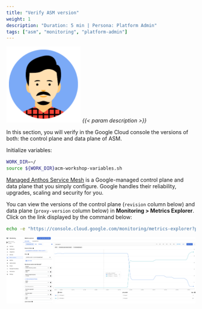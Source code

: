 ```yaml
---
title: "Verify ASM version"
weight: 1
description: "Duration: 5 min | Persona: Platform Admin"
tags: ["asm", "monitoring", "platform-admin"]
---
```

![Platform Admin](/images/platform-admin.png)
_{{< param description >}}_

In this section, you will verify in the Google Cloud console the versions of both: the control plane and data plane of ASM.

Initialize variables:
```Bash
WORK_DIR=~/
source ${WORK_DIR}acm-workshop-variables.sh
```

[Managed Anthos Service Mesh](https://cloud.google.com/service-mesh/docs/managed/configure-managed-anthos-service-mesh) is a Google-managed control plane and data plane that you simply configure. Google handles their reliability, upgrades, scaling and security for you.

You can view the versions of the control plane (`revision` column below) and data plane (`proxy-version` column below) in **Monitoring > Metrics Explorer**. Click on the link displayed by the command below:
```Bash
echo -e "https://console.cloud.google.com/monitoring/metrics-explorer?pageState=%7B%22xyChart%22:%7B%22dataSets%22:%5B%7B%22timeSeriesFilter%22:%7B%22filter%22:%22metric.type%3D%5C%22istio.io%2Fcontrol%2Fproxy_clients%5C%22%20resource.type%3D%5C%22k8s_container%5C%22%20resource.label.%5C%22container_name%5C%22%3D%5C%22cr-${ASM_VERSION}%5C%22%22,%22minAlignmentPeriod%22:%2260s%22,%22aggregations%22:%5B%7B%22perSeriesAligner%22:%22ALIGN_MEAN%22,%22crossSeriesReducer%22:%22REDUCE_SUM%22,%22alignmentPeriod%22:%2260s%22,%22groupByFields%22:%5B%22metric.label.%5C%22revision%5C%22%22,%22metric.label.%5C%22proxy_version%5C%22%22%5D%7D,%7B%22perSeriesAligner%22:%22ALIGN_NONE%22,%22crossSeriesReducer%22:%22REDUCE_NONE%22,%22alignmentPeriod%22:%2260s%22,%22groupByFields%22:%5B%5D%7D%5D%7D,%22targetAxis%22:%22Y1%22,%22plotType%22:%22LINE%22%7D%5D,%22options%22:%7B%22mode%22:%22COLOR%22%7D,%22constantLines%22:%5B%5D,%22timeshiftDuration%22:%220s%22,%22y1Axis%22:%7B%22label%22:%22y1Axis%22,%22scale%22:%22LINEAR%22%7D%7D,%22isAutoRefresh%22:true,%22timeSelection%22:%7B%22timeRange%22:%221h%22%7D%7D&project=${TENANT_PROJECT_ID}"
```

![Anthos Service Mesh versions](/images/asm-version.png)
